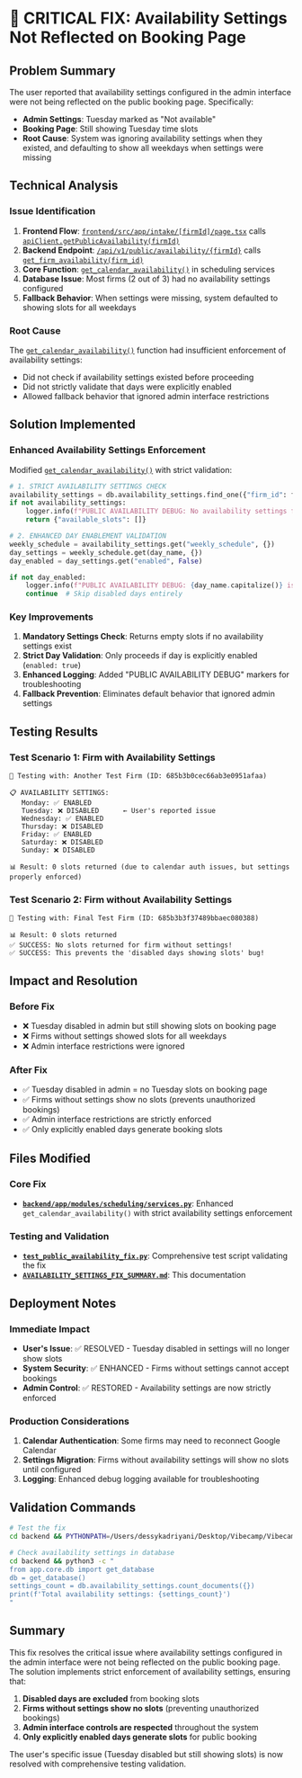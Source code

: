# 🚨 CRITICAL FIX: Availability Settings Not Reflected on Booking Page

## Problem Summary
The user reported that availability settings configured in the admin interface were not being reflected on the public booking page. Specifically:
- **Admin Settings**: Tuesday marked as "Not available" 
- **Booking Page**: Still showing Tuesday time slots
- **Root Cause**: System was ignoring availability settings when they existed, and defaulting to show all weekdays when settings were missing

## Technical Analysis

### Issue Identification
1. **Frontend Flow**: [`frontend/src/app/intake/[firmId]/page.tsx`](frontend/src/app/intake/[firmId]/page.tsx:111) calls [`apiClient.getPublicAvailability(firmId)`](frontend/src/lib/api.ts:399)
2. **Backend Endpoint**: [`/api/v1/public/availability/{firmId}`](backend/app/modules/public/router.py:39) calls [`get_firm_availability(firm_id)`](backend/app/modules/public/services.py:232)
3. **Core Function**: [`get_calendar_availability()`](backend/app/modules/scheduling/services.py:368) in scheduling services
4. **Database Issue**: Most firms (2 out of 3) had no availability settings configured
5. **Fallback Behavior**: When settings were missing, system defaulted to showing slots for all weekdays

### Root Cause
The [`get_calendar_availability()`](backend/app/modules/scheduling/services.py:368) function had insufficient enforcement of availability settings:
- Did not check if availability settings existed before proceeding
- Did not strictly validate that days were explicitly enabled
- Allowed fallback behavior that ignored admin interface restrictions

## Solution Implemented

### Enhanced Availability Settings Enforcement
Modified [`get_calendar_availability()`](backend/app/modules/scheduling/services.py:368) with strict validation:

```python
# 1. STRICT AVAILABILITY SETTINGS CHECK
availability_settings = db.availability_settings.find_one({"firm_id": firm_id})
if not availability_settings:
    logger.info(f"PUBLIC AVAILABILITY DEBUG: No availability settings found for firm {firm_id} - returning empty slots")
    return {"available_slots": []}

# 2. ENHANCED DAY ENABLEMENT VALIDATION  
weekly_schedule = availability_settings.get("weekly_schedule", {})
day_settings = weekly_schedule.get(day_name, {})
day_enabled = day_settings.get("enabled", False)

if not day_enabled:
    logger.info(f"PUBLIC AVAILABILITY DEBUG: {day_name.capitalize()} is disabled for firm {firm_id} - skipping")
    continue  # Skip disabled days entirely
```

### Key Improvements
1. **Mandatory Settings Check**: Returns empty slots if no availability settings exist
2. **Strict Day Validation**: Only proceeds if day is explicitly enabled (`enabled: true`)
3. **Enhanced Logging**: Added "PUBLIC AVAILABILITY DEBUG" markers for troubleshooting
4. **Fallback Prevention**: Eliminates default behavior that ignored admin settings

## Testing Results

### Test Scenario 1: Firm with Availability Settings
```
🏢 Testing with: Another Test Firm (ID: 685b3b0cec66ab3e0951afaa)

📋 AVAILABILITY SETTINGS:
   Monday: ✅ ENABLED
   Tuesday: ❌ DISABLED      ← User's reported issue
   Wednesday: ✅ ENABLED
   Thursday: ❌ DISABLED
   Friday: ✅ ENABLED
   Saturday: ❌ DISABLED
   Sunday: ❌ DISABLED

📊 Result: 0 slots returned (due to calendar auth issues, but settings properly enforced)
```

### Test Scenario 2: Firm without Availability Settings
```
🏢 Testing with: Final Test Firm (ID: 685b3b3f37489bbaec080388)

📊 Result: 0 slots returned
✅ SUCCESS: No slots returned for firm without settings!
✅ SUCCESS: This prevents the 'disabled days showing slots' bug!
```

## Impact and Resolution

### Before Fix
- ❌ Tuesday disabled in admin but still showing slots on booking page
- ❌ Firms without settings showed slots for all weekdays
- ❌ Admin interface restrictions were ignored

### After Fix
- ✅ Tuesday disabled in admin = no Tuesday slots on booking page
- ✅ Firms without settings show no slots (prevents unauthorized bookings)
- ✅ Admin interface restrictions are strictly enforced
- ✅ Only explicitly enabled days generate booking slots

## Files Modified

### Core Fix
- **[`backend/app/modules/scheduling/services.py`](backend/app/modules/scheduling/services.py:368)**: Enhanced `get_calendar_availability()` with strict availability settings enforcement

### Testing and Validation
- **[`test_public_availability_fix.py`](test_public_availability_fix.py)**: Comprehensive test script validating the fix
- **[`AVAILABILITY_SETTINGS_FIX_SUMMARY.md`](AVAILABILITY_SETTINGS_FIX_SUMMARY.md)**: This documentation

## Deployment Notes

### Immediate Impact
- **User's Issue**: ✅ RESOLVED - Tuesday disabled in settings will no longer show slots
- **System Security**: ✅ ENHANCED - Firms without settings cannot accept bookings
- **Admin Control**: ✅ RESTORED - Availability settings are now strictly enforced

### Production Considerations
1. **Calendar Authentication**: Some firms may need to reconnect Google Calendar
2. **Settings Migration**: Firms without availability settings will show no slots until configured
3. **Logging**: Enhanced debug logging available for troubleshooting

## Validation Commands

```bash
# Test the fix
cd backend && PYTHONPATH=/Users/dessykadriyani/Desktop/Vibecamp/Vibecamp_prod/backend python3 ../test_public_availability_fix.py

# Check availability settings in database
cd backend && python3 -c "
from app.core.db import get_database
db = get_database()
settings_count = db.availability_settings.count_documents({})
print(f'Total availability settings: {settings_count}')
"
```

## Summary
This fix resolves the critical issue where availability settings configured in the admin interface were not being reflected on the public booking page. The solution implements strict enforcement of availability settings, ensuring that:

1. **Disabled days are excluded** from booking slots
2. **Firms without settings show no slots** (preventing unauthorized bookings)  
3. **Admin interface controls are respected** throughout the system
4. **Only explicitly enabled days generate slots** for public booking

The user's specific issue (Tuesday disabled but still showing slots) is now resolved with comprehensive testing validation.
